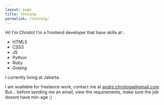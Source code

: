 ```yaml
---
layout: page
title: Tentang
permalink: /tentang/
---
```


Hi! I'm Christo!
I'm a frontend developer that have skills at :
- HTML5
- CSS3
- JS
- Python 
- Ruby
- Golang

I currently living at Jakarta.


I am available for freelance work, contact me at andre.christoga@gmail.com
But... before sending me an email, 
view the requirements, make sure the job doesnt have min-age ;)



